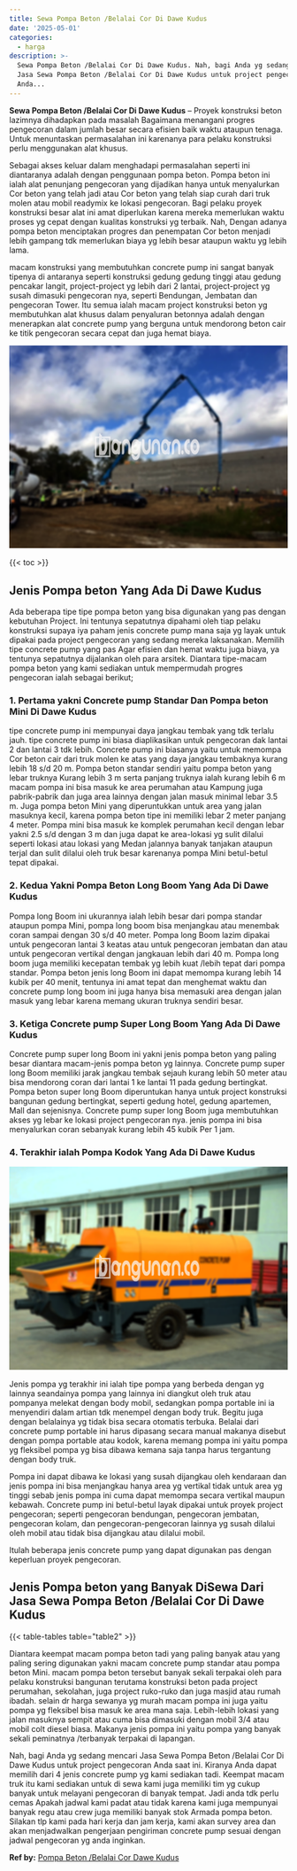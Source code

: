 ```yaml
---
title: Sewa Pompa Beton /Belalai Cor Di Dawe Kudus
date: '2025-05-01'
categories:
  - harga
description: >-
  Sewa Pompa Beton /Belalai Cor Di Dawe Kudus. Nah, bagi Anda yg sedang mencari
  Jasa Sewa Pompa Beton /Belalai Cor Di Dawe Kudus untuk project pengecoran
  Anda...
---
```


**Sewa Pompa Beton /Belalai Cor Di Dawe Kudus** – Proyek konstruksi beton lazimnya dihadapkan pada masalah Bagaimana menangani progres pengecoran dalam jumlah besar secara efisien baik waktu ataupun tenaga. Untuk menuntaskan permasalahan ini karenanya para pelaku konstruksi perlu menggunakan alat khusus.

Sebagai akses keluar dalam menghadapi permasalahan seperti ini diantaranya adalah dengan penggunaan pompa beton. Pompa beton ini ialah alat penunjang pengecoran yang dijadikan hanya untuk menyalurkan Cor beton yang telah jadi atau Cor beton yang telah siap curah dari truk molen atau mobil readymix ke lokasi pengecoran. Bagi pelaku proyek konstruksi besar alat ini amat diperlukan karena mereka memerlukan waktu proses yg cepat dengan kualitas konstruksi yg terbaik. Nah, Dengan adanya pompa beton menciptakan progres dan penempatan Cor beton menjadi lebih gampang tdk memerlukan biaya yg lebih besar ataupun waktu yg lebih lama.

macam konstruksi yang membutuhkan concrete pump ini sangat banyak tipenya di antaranya seperti konstruksi gedung gedung tinggi atau gedung pencakar langit, project-project yg lebih dari 2 lantai, project-project yg susah dimasuki pengecoran nya, seperti Bendungan, Jembatan dan pengecoran Tower. Itu semua ialah macam project konstruksi beton yg membutuhkan alat khusus dalam penyaluran betonnya adalah dengan menerapkan alat concrete pump yang berguna untuk mendorong beton cair ke titik pengecoran secara cepat dan juga hemat biaya.

![Sewa Pompa Beton /Belalai Cor Di Dawe Kudus](/images/sewa-concrete-pump-10.png)

{{< toc >}}

## Jenis Pompa beton Yang Ada Di Dawe Kudus

Ada beberapa tipe tipe pompa beton yang bisa digunakan yang pas dengan kebutuhan Project. Ini tentunya sepatutnya dipahami oleh tiap pelaku konstruksi supaya iya paham jenis concrete pump mana saja yg layak untuk dipakai pada project pengecoran yang sedang mereka laksanakan. Memilih tipe concrete pump yang pas Agar efisien dan hemat waktu juga biaya, ya tentunya sepatutnya dijalankan oleh para arsitek. Diantara tipe-macam pompa beton yang kami sediakan untuk mempermudah progres pengecoran ialah sebagai berikut;

### 1\. Pertama yakni Concrete pump Standar Dan Pompa beton Mini Di Dawe Kudus

tipe concrete pump ini mempunyai daya jangkau tembak yang tdk terlalu jauh. tipe concrete pump ini biasa diaplikasikan untuk pengecoran dak lantai 2 dan lantai 3 tdk lebih. Concrete pump ini biasanya yaitu untuk memompa Cor beton cair dari truk molen ke atas yang daya jangkau tembaknya kurang lebih 18 s/d 20 m. Pompa beton standar sendiri yaitu pompa beton yang lebar truknya Kurang lebih 3 m serta panjang truknya ialah kurang lebih 6 m macam pompa ini bisa masuk ke area perumahan atau Kampung juga pabrik-pabrik dan juga area lainnya dengan jalan masuk minimal lebar 3.5 m. Juga pompa beton Mini yang diperuntukkan untuk area yang jalan masuknya kecil, karena pompa beton tipe ini memiliki lebar 2 meter panjang 4 meter. Pompa mini bisa masuk ke komplek perumahan kecil dengan lebar yakni 2.5 s/d dengan 3 m dan juga dapat ke area-lokasi yg sulit dilalui seperti lokasi atau lokasi yang Medan jalannya banyak tanjakan ataupun terjal dan sulit dilalui oleh truk besar karenanya pompa Mini betul-betul tepat dipakai.

### 2\. Kedua Yakni Pompa Beton Long Boom Yang Ada Di Dawe Kudus

Pompa long Boom ini ukurannya ialah lebih besar dari pompa standar ataupun pompa Mini, pompa long boom bisa menjangkau atau menembak coran sampai dengan 30 s/d 40 meter. Pompa long Boom lazim dipakai untuk pengecoran lantai 3 keatas atau untuk pengecoran jembatan dan atau untuk pengecoran vertikal dengan jangkauan lebih dari 40 m. Pompa long boom juga memiliki kecepatan tembak yg lebih kuat /lebih tepat dari pompa standar. Pompa beton jenis long Boom ini dapat memompa kurang lebih 14 kubik per 40 menit, tentunya ini amat tepat dan menghemat waktu dan concrete pump long boom ini juga hanya bisa memasuki area dengan jalan masuk yang lebar karena memang ukuran truknya sendiri besar.

### 3\. Ketiga Concrete pump Super Long Boom Yang Ada Di Dawe Kudus

Concrete pump super long Boom ini yakni jenis pompa beton yang paling besar diantara macam-jenis pompa beton yg lainnya. Concrete pump super long Boom memiliki jarak jangkau tembak sejauh kurang lebih 50 meter atau bisa mendorong coran dari lantai 1 ke lantai 11 pada gedung bertingkat. Pompa beton super long Boom diperuntukan hanya untuk project konstruksi bangunan gedung bertingkat, seperti gedung hotel, gedung apartemen, Mall dan sejenisnya. Concrete pump super long Boom juga membutuhkan akses yg lebar ke lokasi project pengecoran nya. jenis pompa ini bisa menyalurkan coran sebanyak kurang lebih 45 kubik Per 1 jam.

### 4\. Terakhir ialah Pompa Kodok Yang Ada Di Dawe Kudus

![Sewa Pompa Beton /Belalai Cor Di Dawe Kudus](/images/sewa-concrete-pump-07.png)

Jenis pompa yg terakhir ini ialah tipe pompa yang berbeda dengan yg lainnya seandainya pompa yang lainnya ini diangkut oleh truk atau pompanya melekat dengan body mobil, sedangkan pompa portable ini ia menyendiri dalam artian tdk menempel dengan body truk. Begitu juga dengan belalainya yg tidak bisa secara otomatis terbuka. Belalai dari concrete pump portable ini harus dipasang secara manual makanya disebut dengan pompa portable atau kodok, karena memang pompa ini yaitu pompa yg fleksibel pompa yg bisa dibawa kemana saja tanpa harus tergantung dengan body truk.

Pompa ini dapat dibawa ke lokasi yang susah dijangkau oleh kendaraan dan jenis pompa ini bisa menjangkau hanya area yg vertikal tidak untuk area yg tinggi sebab jenis pompa ini cuma dapat memompa secara vertikal maupun kebawah. Concrete pump ini betul-betul layak dipakai untuk proyek project pengecoran; seperti pengecoran bendungan, pengecoran jembatan, pengecoran kolam, dan pengecoran-pengecoran lainnya yg susah dilalui oleh mobil atau tidak bisa dijangkau atau dilalui mobil.

Itulah beberapa jenis concrete pump yang dapat digunakan pas dengan keperluan proyek pengecoran.

## Jenis Pompa beton yang Banyak DiSewa Dari Jasa Sewa Pompa Beton /Belalai Cor Di Dawe Kudus

{{< table-tables table="table2" >}}

Diantara keempat macam pompa beton tadi yang paling banyak atau yang paling sering digunakan yakni macam concrete pump standar atau pompa beton Mini. macam pompa beton tersebut banyak sekali terpakai oleh para pelaku konstruksi bangunan terutama konstruksi beton pada project perumahan, sekolahan, juga project ruko-ruko dan juga masjid atau rumah ibadah. selain dr harga sewanya yg murah macam pompa ini juga yaitu pompa yg fleksibel bisa masuk ke area mana saja. Lebih-lebih lokasi yang jalan masuknya sempit atau cuma bisa dimasuki dengan mobil 3/4 atau mobil colt diesel biasa. Makanya jenis pompa ini yaitu pompa yang banyak sekali peminatnya /terbanyak terpakai di lapangan.

Nah, bagi Anda yg sedang mencari Jasa Sewa Pompa Beton /Belalai Cor Di Dawe Kudus untuk project pengecoran Anda saat ini. Kiranya Anda dapat memilih dari 4 jenis concrete pump yg kami sediakan tadi. Keempat macam truk itu kami sediakan untuk di sewa kami juga memiliki tim yg cukup banyak untuk melayani pengecoran di banyak tempat. Jadi anda tdk perlu cemas Apakah jadwal kami padat atau tidak karena kami juga mempunyai banyak regu atau crew juga memiliki banyak stok Armada pompa beton. Silakan tlp kami pada hari kerja dan jam kerja, kami akan survey area dan akan menjadwalkan pengerjaan pengiriman concrete pump sesuai dengan jadwal pengecoran yg anda inginkan.

**Ref by:** [Pompa Beton /Belalai Cor Dawe Kudus](https://id.wikipedia.org/wiki/Pompa)
